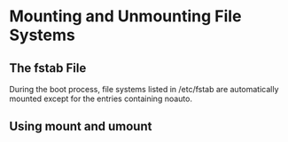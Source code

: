 # Mounting and Unmounting File Systems

## The fstab File
During the boot process, file systems listed in /etc/fstab are automatically mounted except for the entries containing noauto.

## Using mount and umount